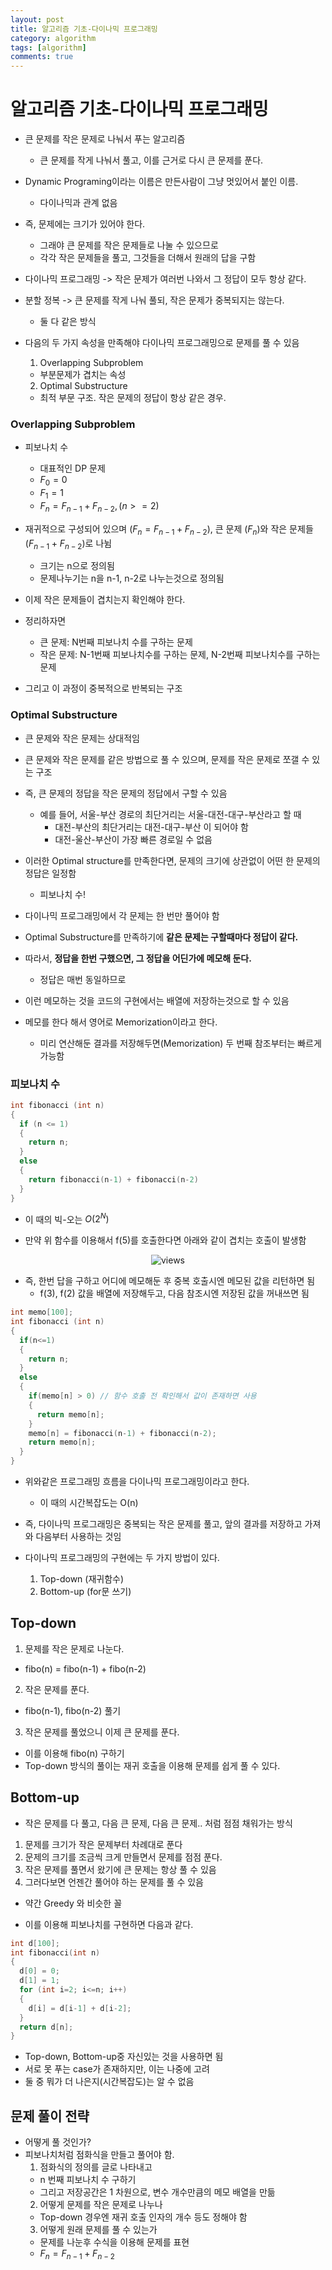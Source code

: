 ```yaml
---
layout: post
title: 알고리즘 기초-다이나믹 프로그래밍
category: algorithm
tags: [algorithm]
comments: true
---
```


# 알고리즘 기초-다이나믹 프로그래밍
- 큰 문제를 작은 문제로 나눠서 푸는 알고리즘
  - 큰 문제를 작게 나눠서 풀고, 이를 근거로 다시 큰 문제를 푼다.
- Dynamic Programing이라는 이름은 만든사람이 그냥 멋있어서 붙인 이름.
  - 다이나믹과 관계 없음

- 즉, 문제에는 크기가 있어야 한다.
  - 그래야 큰 문제를 작은 문제들로 나눌 수 있으므로
  - 각각 작은 문제들을 풀고, 그것들을 더해서 원래의 답을 구함
- 다이나믹 프로그래밍 -> 작은 문제가 여러번 나와서 그 정답이 모두 항상 같다.
- 분할 정복 -> 큰 문제를 작게 나눠 풀되, 작은 문제가 중복되지는 않는다.
  - 둘 다 같은 방식

- 다음의 두 가지 속성을 만족해야 다이나믹 프로그래밍으로 문제를 풀 수 있음
  1. Overlapping Subproblem
    - 부분문제가 겹치는 속성
  2. Optimal Substructure
    - 최적 부문 구조. 작은 문제의 정답이 항상 같은 경우.

### Overlapping Subproblem
- 피보나치 수
  - 대표적인 DP 문제
  - $F_0=0$
  - $F_1=1$
  - $F_n=F_{n-1}+F_{n-2}, (n>=2)$
- 재귀적으로 구성되어 있으며 ($F_n=F_{n-1}+F_{n-2}$), 큰 문제 ($F_n$)와 작은 문제들 ($F_{n-1}+F_{n-2}$)로 나뉨
  - 크기는 n으로 정의됨
  - 문제나누기는 n을 n-1, n-2로 나누는것으로 정의됨
- 이제 작은 문제들이 겹치는지 확인해야 한다.

- 정리하자면
  - 큰 문제: N번째 피보나치 수를 구하는 문제
  - 작은 문제: N-1번째 피보나치수를 구하는 문제, N-2번째 피보나치수를 구하는 문제
- 그리고 이 과정이 중복적으로 반복되는 구조

### Optimal Substructure
- 큰 문제와 작은 문제는 상대적임
- 큰 문제와 작은 문제를 같은 방법으로 풀 수 있으며, 문제를 작은 문제로 쪼갤 수 있는 구조
- 즉, 큰 문제의 정답을 작은 문제의 정답에서 구할 수 있음
  - 예를 들어, 서울-부산 경로의 최단거리는 서울-대전-대구-부산라고 할 때
    - 대전-부산의 최단거리는 대전-대구-부산 이 되어야 함
    - 대전-울산-부산이 가장 빠른 경로일 수 없음

- 이러한 Optimal structure를 만족한다면, 문제의 크기에 상관없이 어떤 한 문제의 정답은 일정함
  - 피보나치 수!
  
- 다이나믹 프로그래밍에서 각 문제는 한 번만 풀어야 함
- Optimal Substructure를 만족하기에 __같은 문제는 구할때마다 정답이 같다.__
- 따라서, __정답을 한번 구했으면, 그 정답을 어딘가에 메모해 둔다.__
  - 정답은 매번 동일하므로
- 이런 메모하는 것을 코드의 구현에서는 배열에 저장하는것으로 할 수 있음
- 메모를 한다 해서 영어로 Memorization이라고 한다.
  - 미리 연산해둔 결과를 저장해두면(Memorization) 두 번째 참조부터는 빠르게 가능함

### 피보나치 수

```c
int fibonacci (int n)
{
  if (n <= 1)
  {
    return n;
  }
  else
  {
    return fibonacci(n-1) + fibonacci(n-2)
  }
}
```

- 이 때의 빅-오는 $O(2^N)$

- 만약 위 함수를 이용해서 f(5)를 호출한다면 아래와 같이 겹치는 호출이 발생함

<center>
<figure>
<img src="/assets/post_img/algorithm/2019-09-26-algorithm/del_fig1.PNG" alt="views">
<figcaption> </figcaption>
</figure>
</center>

- 즉, 한번 답을 구하고 어디에 메모해둔 후 중복 호출시엔 메모된 값을 리턴하면 됨
  - f(3), f(2) 값을 배열에 저장해두고, 다음 참조시엔 저장된 값을 꺼내쓰면 됨

```c
int memo[100];
int fibonacci (int n)
{
  if(n<=1)
  {
    return n;
  }
  else
  {
    if(memo[n] > 0) // 함수 호출 전 확인해서 값이 존재하면 사용
    {
      return memo[n];
    }
    memo[n] = fibonacci(n-1) + fibonacci(n-2);
    return memo[n];
  }
}
```

- 위와같은 프로그래밍 흐름을 다이나믹 프로그래밍이라고 한다.
  - 이 때의 시간복잡도는 O(n)
- 즉, 다이나믹 프로그래밍은 중복되는 작은 문제를 풀고, 앞의 결과를 저장하고 가져와 다음부터 사용하는 것임

- 다이나믹 프로그래밍의 구현에는 두 가지 방법이 있다.
  1. Top-down (재귀함수)
  2. Bottom-up (for문 쓰기)

## Top-down
1. 문제를 작은 문제로 나눈다.
  - fibo(n) = fibo(n-1) + fibo(n-2)
2. 작은 문제를 푼다.
  - fibo(n-1), fibo(n-2) 풀기
3. 작은 문제를 풀었으니 이제 큰 문제를 푼다.
  - 이를 이용해 fibo(n) 구하기
- Top-down 방식의 풀이는 재귀 호출을 이용해 문제를 쉽게 풀 수 있다.

## Bottom-up
- 작은 문제를 다 풀고, 다음 큰 문제, 다음 큰 문제.. 처럼 점점 채워가는 방식
1. 문제를 크기가 작은 문제부터 차례대로 푼다
2. 문제의 크기를 조금씩 크게 만들면서 문제를 점점 푼다.
3. 작은 문제를 풀면서 왔기에 큰 문제는 항상 풀 수 있음
4. 그러다보면 언젠간 풀어야 하는 문제를 풀 수 있음
  - 약간 Greedy 와 비슷한 꼴

- 이를 이용해 피보나치를 구현하면 다음과 같다.

```c
int d[100];
int fibonacci(int n)
{
  d[0] = 0;
  d[1] = 1;
  for (int i=2; i<=n; i++)
  {
    d[i] = d[i-1] + d[i-2];
  }
  return d[n];
}
```

- Top-down, Bottom-up중 자신있는 것을 사용하면 됨
- 서로 못 푸는 case가 존재하지만, 이는 나중에 고려
- 둘 중 뭐가 더 나은지(시간복잡도)는 알 수 없음

## 문제 풀이 전략
- 어떻게 풀 것인가?
- 피보나치처럼 점화식을 만들고 풀어야 함.
  1. 점화식의 정의를 글로 나타내고
    - n 번째 피보나치 수 구하기
    - 그리고 저장공간은 1 차원으로, 변수 개수만큼의 메모 배열을 만듦
  2. 어떻게 문제를 작은 문제로 나누나
    - Top-down 경우엔 재귀 호출 인자의 개수 등도 정해야 함
  3. 어떻게 원래 문제를 풀 수 있는가
    - 문제를 나눈후 수식을 이용해 문제를 표현
    - $F_n=F_{n-1}+F_{n-2}$
